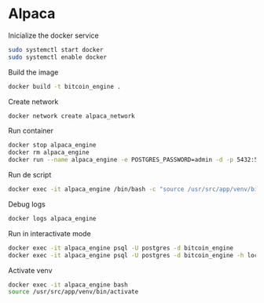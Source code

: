 # Alpaca

Inicialize the docker service
```bash
sudo systemctl start docker
sudo systemctl enable docker
```

Build the image
```bash
docker build -t bitcoin_engine .
```

Create network
```bash
docker network create alpaca_network
```

Run container
```bash
docker stop alpaca_engine
docker rm alpaca_engine 
docker run --name alpaca_engine -e POSTGRES_PASSWORD=admin -d -p 5432:5432 bitcoin_engine
```

Run de script
```bash
docker exec -it alpaca_engine /bin/bash -c "source /usr/src/app/venv/bin/activate && python3 /usr/src/app/scripts/extract_file.py"
```

Debug logs
```bash
docker logs alpaca_engine
```

Run in interactivate mode
```bash
docker exec -it alpaca_engine psql -U postgres -d bitcoin_engine
docker exec -it alpaca_engine psql -U postgres -d bitcoin_engine -h localhost -p 5432
```

Activate venv
```bash
docker exec -it alpaca_engine bash
source /usr/src/app/venv/bin/activate
```



